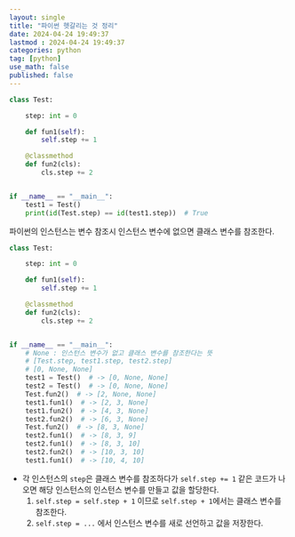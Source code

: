 ```yaml
---
layout: single
title: "파이썬 헷갈리는 것 정리"
date: 2024-04-24 19:49:37
lastmod : 2024-04-24 19:49:37
categories: python
tag: [python]
use_math: false
published: false
---
```



```python
class Test:

    step: int = 0

    def fun1(self):
        self.step += 1

    @classmethod
    def fun2(cls):
        cls.step += 2


if __name__ == "__main__":
    test1 = Test()
    print(id(Test.step) == id(test1.step))  # True
```

파이썬의 인스턴스는 변수 참조시 인스턴스 변수에 없으면 클래스 변수를 참조한다.

```python
class Test:

    step: int = 0

    def fun1(self):
        self.step += 1

    @classmethod
    def fun2(cls):
        cls.step += 2


if __name__ == "__main__":
    # None : 인스턴스 변수가 없고 클래스 변수를 참조한다는 뜻
    # [Test.step, test1.step, test2.step]
    # [0, None, None]
    test1 = Test()  # -> [0, None, None]
    test2 = Test()  # -> [0, None, None]
    Test.fun2()  # -> [2, None, None]
    test1.fun1()  # -> [2, 3, None]
    test1.fun2()  # -> [4, 3, None]
    test2.fun2()  # -> [6, 3, None]
    Test.fun2()  # -> [8, 3, None]
    test2.fun1()  # -> [8, 3, 9]
    test2.fun1()  # -> [8, 3, 10]
    test2.fun2()  # -> [10, 3, 10]
    test1.fun1()  # -> [10, 4, 10]
```

* 각 인스턴스의 `step`은 클래스 변수를 참조하다가 `self.step += 1` 같은 코드가 나오면 해당 인스턴스의 인스턴스 변수를 만들고 값을 할당한다.
  1. `self.step = self.step + 1` 이므로 `self.step + 1`에서는 클래스 변수를 참조한다.
  2. `self.step = ...` 에서 인스턴스 변수를 새로 선언하고 값을 저장한다.